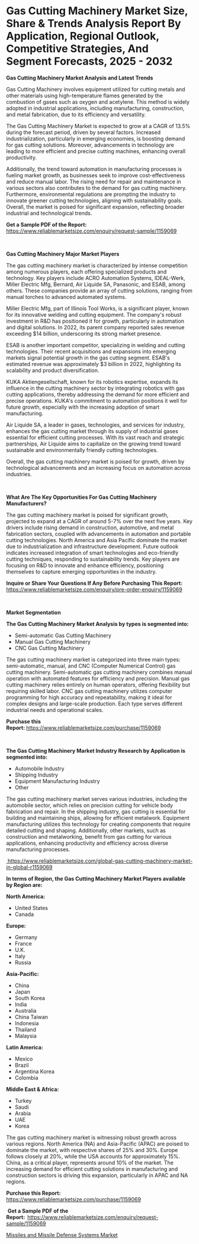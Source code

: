 <p><h1>Gas Cutting Machinery Market Size, Share & Trends Analysis Report By Application, Regional Outlook, Competitive Strategies, And Segment Forecasts, 2025 - 2032</h1></p><p><strong>Gas Cutting Machinery Market Analysis and Latest Trends</strong></p>
<p><p>Gas Cutting Machinery involves equipment utilized for cutting metals and other materials using high-temperature flames generated by the combustion of gases such as oxygen and acetylene. This method is widely adopted in industrial applications, including manufacturing, construction, and metal fabrication, due to its efficiency and versatility. </p><p>The Gas Cutting Machinery Market is expected to grow at a CAGR of 13.5% during the forecast period, driven by several factors. Increased industrialization, particularly in emerging economies, is boosting demand for gas cutting solutions. Moreover, advancements in technology are leading to more efficient and precise cutting machines, enhancing overall productivity. </p><p>Additionally, the trend toward automation in manufacturing processes is fueling market growth, as businesses seek to improve cost-effectiveness and reduce manual labor. The rising need for repair and maintenance in various sectors also contributes to the demand for gas cutting machinery. Furthermore, environmental regulations are prompting the industry to innovate greener cutting technologies, aligning with sustainability goals. Overall, the market is poised for significant expansion, reflecting broader industrial and technological trends.</p></p>
<p><strong>Get a Sample PDF of the Report:&nbsp;</strong> <a href="https://www.reliablemarketsize.com/enquiry/request-sample/1159069?utm_campaign=2853&utm_medium=2&utm_source=Github&utm_content=ia&utm_term=22032025&utm_id=gas-cutting-machinery">https://www.reliablemarketsize.com/enquiry/request-sample/1159069</a></p>
<p>&nbsp;</p>
<p><strong>Gas Cutting Machinery Major Market Players</strong></p>
<p><p>The gas cutting machinery market is characterized by intense competition among numerous players, each offering specialized products and technology. Key players include ACRO Automation Systems, IDEAL-Werk, Miller Electric Mfg, Bernard, Air Liquide SA, Panasonic, and ESAB, among others. These companies provide an array of cutting solutions, ranging from manual torches to advanced automated systems.</p><p>Miller Electric Mfg, part of Illinois Tool Works, is a significant player, known for its innovative welding and cutting equipment. The company's robust investment in R&D has positioned it for growth, particularly in automation and digital solutions. In 2022, its parent company reported sales revenue exceeding $14 billion, underscoring its strong market presence.</p><p>ESAB is another important competitor, specializing in welding and cutting technologies. Their recent acquisitions and expansions into emerging markets signal potential growth in the gas cutting segment. ESAB's estimated revenue was approximately $3 billion in 2022, highlighting its scalability and product diversification.</p><p>KUKA Aktiengesellschaft, known for its robotics expertise, expands its influence in the cutting machinery sector by integrating robotics with gas cutting applications, thereby addressing the demand for more efficient and precise operations. KUKA's commitment to automation positions it well for future growth, especially with the increasing adoption of smart manufacturing.</p><p>Air Liquide SA, a leader in gases, technologies, and services for industry, enhances the gas cutting market through its supply of industrial gases essential for efficient cutting processes. With its vast reach and strategic partnerships, Air Liquide aims to capitalize on the growing trend toward sustainable and environmentally friendly cutting technologies.</p><p>Overall, the gas cutting machinery market is poised for growth, driven by technological advancements and an increasing focus on automation across industries.</p></p>
<p>&nbsp;</p>
<p><strong>What Are The Key Opportunities For Gas Cutting Machinery Manufacturers?</strong></p>
<p><p>The gas cutting machinery market is poised for significant growth, projected to expand at a CAGR of around 5-7% over the next five years. Key drivers include rising demand in construction, automotive, and metal fabrication sectors, coupled with advancements in automation and portable cutting technologies. North America and Asia Pacific dominate the market due to industrialization and infrastructure development. Future outlook indicates increased integration of smart technologies and eco-friendly cutting techniques, responding to sustainability trends. Key players are focusing on R&D to innovate and enhance efficiency, positioning themselves to capture emerging opportunities in the industry.</p></p>
<p><strong>Inquire or Share Your Questions If Any Before Purchasing This Report:</strong> <a href="https://www.reliablemarketsize.com/enquiry/pre-order-enquiry/1159069?utm_campaign=2853&utm_medium=2&utm_source=Github&utm_content=ia&utm_term=22032025&utm_id=gas-cutting-machinery">https://www.reliablemarketsize.com/enquiry/pre-order-enquiry/1159069</a></p>
<p>&nbsp;</p>
<p><strong>Market Segmentation</strong></p>
<p><strong>The Gas Cutting Machinery Market Analysis by types is segmented into:</strong></p>
<p><ul><li>Semi-automatic Gas Cutting Machinery</li><li>Manual Gas Cutting Machinery</li><li>CNC Gas Cutting Machinery</li></ul></p>
<p><p>The gas cutting machinery market is categorized into three main types: semi-automatic, manual, and CNC (Computer Numerical Control) gas cutting machinery. Semi-automatic gas cutting machinery combines manual operation with automated features for efficiency and precision. Manual gas cutting machinery relies entirely on human operators, offering flexibility but requiring skilled labor. CNC gas cutting machinery utilizes computer programming for high accuracy and repeatability, making it ideal for complex designs and large-scale production. Each type serves different industrial needs and operational scales.</p></p>
<p><strong>Purchase this Report:&nbsp;</strong><a href="https://www.reliablemarketsize.com/purchase/1159069?utm_campaign=2853&utm_medium=2&utm_source=Github&utm_content=ia&utm_term=22032025&utm_id=gas-cutting-machinery">https://www.reliablemarketsize.com/purchase/1159069</a></p>
<p>&nbsp;</p>
<p><strong>The Gas Cutting Machinery Market Industry Research by Application is segmented into:</strong></p>
<p><ul><li>Automobile Industry</li><li>Shipping Industry</li><li>Equipment Manufacturing Industry</li><li>Other</li></ul></p>
<p><p>The gas cutting machinery market serves various industries, including the automobile sector, which relies on precision cutting for vehicle body fabrication and repair. In the shipping industry, gas cutting is essential for building and maintaining ships, allowing for efficient metalwork. Equipment manufacturing utilizes this technology for creating components that require detailed cutting and shaping. Additionally, other markets, such as construction and metalworking, benefit from gas cutting for various applications, enhancing productivity and efficiency across diverse manufacturing processes.</p></p>
<p><a href="https://www.reliablemarketsize.com/global-gas-cutting-machinery-market-in-global-r1159069?utm_campaign=2853&utm_medium=2&utm_source=Github&utm_content=ia&utm_term=22032025&utm_id=gas-cutting-machinery">&nbsp;https://www.reliablemarketsize.com/global-gas-cutting-machinery-market-in-global-r1159069</a></p>
<p><strong>In terms of Region, the Gas Cutting Machinery Market Players available by Region are:</strong></p>
<p>
    <p> <strong> North America: </strong>
        <ul>
            <li>United States</li>
            <li>Canada</li>
        </ul>
        </p> 
    <p> <strong> Europe: </strong>
        <ul>
            <li>Germany</li>
            <li>France</li>
            <li>U.K.</li>
            <li>Italy</li>
            <li>Russia</li>
        </ul>
        </p> 
    <p> <strong> Asia-Pacific: </strong>
        <ul>
            <li>China</li>
            <li>Japan</li>
            <li>South Korea</li>
            <li>India</li>
            <li>Australia</li>
            <li>China Taiwan</li>
            <li>Indonesia</li>
            <li>Thailand</li>
            <li>Malaysia</li>
        </ul>
        </p> 
    <p> <strong> Latin America: </strong>
        <ul>
            <li>Mexico</li>
            <li>Brazil</li>
            <li>Argentina Korea</li>
            <li>Colombia</li>
        </ul>
        </p> 
    <p> <strong> Middle East & Africa: </strong>
        <ul>
            <li>Turkey</li>
            <li>Saudi</li>
            <li>Arabia</li>
            <li>UAE</li>
            <li>Korea</li>
        </ul>
    </p>
    </p>
<p><p>The gas cutting machinery market is witnessing robust growth across various regions. North America (NA) and Asia-Pacific (APAC) are poised to dominate the market, with respective shares of 25% and 30%. Europe follows closely at 20%, while the USA accounts for approximately 15%. China, as a critical player, represents around 10% of the market. The increasing demand for efficient cutting solutions in manufacturing and construction sectors is driving this expansion, particularly in APAC and NA regions.</p></p>
<p><strong>Purchase this Report: </strong><a href="https://www.reliablemarketsize.com/purchase/1159069?utm_campaign=2853&utm_medium=2&utm_source=Github&utm_content=ia&utm_term=22032025&utm_id=gas-cutting-machinery">https://www.reliablemarketsize.com/purchase/1159069</a></p>
<p>&nbsp;<strong>Get a Sample PDF of the Report:&nbsp;&nbsp;</strong><a href="https://www.reliablemarketsize.com/enquiry/request-sample/1159069?utm_campaign=2853&utm_medium=2&utm_source=Github&utm_content=ia&utm_term=22032025&utm_id=gas-cutting-machinery">https://www.reliablemarketsize.com/enquiry/request-sample/1159069</a></p>
<p><strong></strong></p>
<p><p><a href="https://github.com/penglatilles/Market-Research-Report-List-1/blob/main/missiles-and-missile-defense-systems-market.md?utm_campaign=2853&utm_medium=2&utm_source=Github&utm_content=ia&utm_term=22032025&utm_id=gas-cutting-machinery">Missiles and Missile Defense Systems Market</a></p></p>